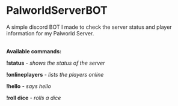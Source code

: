# PalworldServerBOT
A simple discord BOT I made to check the server status and player information for my Palworld Server.

<br>**Available commands:**  

**!status** - *shows the status of the server*  

**!onlineplayers** - *lists the players online*  

**!hello** - *says hello*  

**!roll dice** - *rolls a dice*
